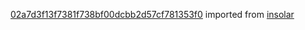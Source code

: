 [02a7d3f13f7381f738bf00dcbb2d57cf781353f0](https://github.com/insolar/insolar/commit/02a7d3f13f7381f738bf00dcbb2d57cf781353f0) imported from [insolar](https://github.com/insolar/insolar)
